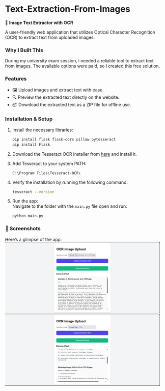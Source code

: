 # Text-Extraction-From-Images  
📄 **Image Text Extractor with OCR**  

A user-friendly web application that utilizes Optical Character Recognition (OCR) to extract text from uploaded images.  

### Why I Built This  
During my university exam session, I needed a reliable tool to extract text from images. The available options were paid, so I created this free solution.  

### Features  
- 🖼️ Upload images and extract text with ease.  
- 🔍 Preview the extracted text directly on the website.  
- 📦 Download the extracted text as a ZIP file for offline use.  

### Installation & Setup  

1. Install the necessary libraries:  
   ```bash
   pip install flask flask-cors pillow pytesseract
   pip install Flask
   ```

2. Download the Tesseract OCR installer from [here](https://github.com/tesseract-ocr/tesseract) and install it.  

3. Add Tesseract to your system PATH:  
   ```
   C:\Program Files\Tesseract-OCR\
   ```

4. Verify the installation by running the following command:  
   ```bash
   tesseract --version
   ```

5. Run the app:  
   Navigate to the folder with the `main.py` file open and run:  
   ```bash
   python main.py
   ```

### 📸 Screenshots  
Here’s a glimpse of the app:  
![Alt text](img/img.png)  
![Alt text](img/img1.png)  
